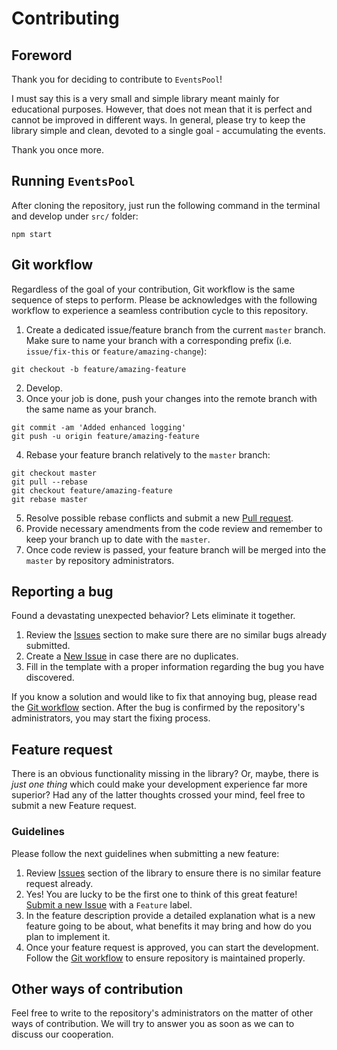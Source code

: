 # Contributing
## Foreword
Thank you for deciding to contribute to `EventsPool`!

I must say this is a very small and simple library meant mainly for educational purposes. However, that does not mean that it is perfect and cannot be improved in different ways. In general, please try to keep the library simple and clean, devoted to a single goal - accumulating the events.

Thank you once more.

## Running `EventsPool`
After cloning the repository, just run the following command in the terminal and develop under `src/` folder:
```
npm start
```

## Git workflow
Regardless of the goal of your contribution, Git workflow is the same sequence of steps to perform. Please be acknowledges with the following workflow to experience a seamless contribution cycle to this repository.
1. Create a dedicated issue/feature branch from the current `master` branch. Make sure to name your branch with a corresponding prefix (i.e. `issue/fix-this` or `feature/amazing-change`):
```
git checkout -b feature/amazing-feature
```
2. Develop.
3. Once your job is done, push your changes into the remote branch with the same name as your branch.
```
git commit -am 'Added enhanced logging'
git push -u origin feature/amazing-feature
```
4. Rebase your feature branch relatively to the `master` branch:
```
git checkout master
git pull --rebase
git checkout feature/amazing-feature
git rebase master
```
5. Resolve possible rebase conflicts and submit a new [Pull request](https://github.com/kettanaito/events-pool/compare).
6. Provide necessary amendments from the code review and remember to keep your branch up to date with the `master`.
7. Once code review is passed, your feature branch will be merged into the `master` by repository administrators.

## Reporting a bug
Found a devastating unexpected behavior? Lets eliminate it together.
1. Review the [Issues](https://github.com/kettanaito/events-pool/issues) section to make sure there are no similar bugs already submitted.
2. Create a [New Issue](https://github.com/kettanaito/events-pool/issues/new) in case there are no duplicates.
3. Fill in the template with a proper information regarding the bug you have discovered.

If you know a solution and would like to fix that annoying bug, please read the [Git workflow](#git-workflow) section. After the bug is confirmed by the repository's administrators, you may start the fixing process.

## Feature request
There is an obvious functionality missing in the library? Or, maybe, there is *just one thing* which could make your development experience far more superior? Had any of the latter thoughts crossed your mind, feel free to submit a new Feature request.

### Guidelines
Please follow the next guidelines when submitting a new feature:
1. Review [Issues](https://github.com/kettanaito/events-pool/issues) section of the library to ensure there is no similar feature request already.
2. Yes! You are lucky to be the first one to think of this great feature! [Submit a new Issue](https://github.com/kettanaito/events-pool/issues/new) with a `Feature` label.
3. In the feature description provide a detailed explanation what is a new feature going to be about, what benefits it may bring and how do you plan to implement it.
4. Once your feature request is approved, you can start the development. Follow the [Git workflow](#git-workflow) to ensure repository is maintained properly.

## Other ways of contribution
Feel free to write to the repository's administrators on the matter of other ways of contribution. We will try to answer you as soon as we can to discuss our cooperation.
